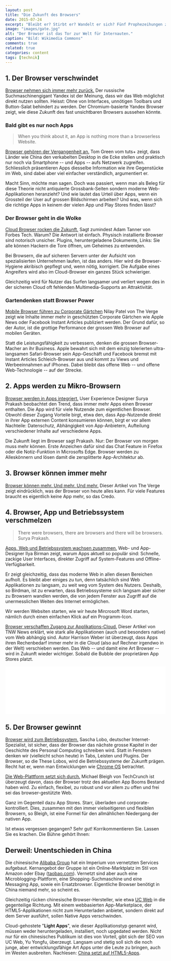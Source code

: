 ```yaml
---
layout: post
title: "Die Zukunft des Browsers"
date: 2015-07-24
excerpt: "Bleibt er? Stirbt er? Wandelt er sich? Fünf Prophezeihungen zur Zukunft von Chrome, Safari, Firefox, Edge und Konsorten."
image: "images/gate.jpg"
alt: "Der Browser ist das Tor zur Welt für Internauten."
caption: "Bild: Wikimedia Commons"
comments: true
related: true
categories: content
tags: [technik]
---
```


## 1. Der Browser verschwindet

[Browser nehmen sich immer mehr zurück.](http://www.itmagazine.ch/Artikel/58602/Yandex_zeigt_Browser_der_Zukunft.html) Der russische Suchmaschinengigant Yandex ist der Meinung, dass wir das Web möglichst direkt nutzen sollten. Heisst: Ohne von Interfaces, unnötigen Toolbars und Button-Salat behindert zu werden. Der Chromium-basierte Yandex Browser zeigt, wie diese Zukunft des fast unsichtbaren Browsers aussehen könnte.

### Bald gibt es nur noch Apps

> When you think about it, an App is nothing more than a browserless Website.

[Browser gehören der Vergangenheit an.](http://webdesign.tutsplus.com/articles/future-trends-are-browsers-becoming-a-thing-of-the-past--webdesign-3118) Tom Green vom tuts+ zeigt, dass Länder wie China den verkabelten Desktop in die Ecke stellen und praktisch nur noch via Smartphone -- und Apps -- aufs Netzwerk zugreifen. Schliesslich präsentieren Apps diesselbe Information wie ihre Gegenstücke im Web, sind dabei aber viel einfacher verständlich, argumentiert er. 

Macht Sinn, möchte man sagen. Doch was passiert, wenn man als Beleg für diese Theorie nicht antiquierte Grossbank-Seiten sondern moderne Web-Applikationen heranzieht? Und wie lautet das Urteil über Apps, wenn ein Grossteil der User auf grossen Bildschirmen arbeiten? Und was, wenn sich die richtige Apps in keinem der vielen App und Play Stores finden lässt?

### Der Browser geht in die Wolke

[Cloud Browser rocken die Zukunft.](http://www.forbes.com/sites/adamtanner/2014/03/10/why-cloud-browsers-are-the-wave-of-the-future/) Sagt zumindest Adam Tanner von Forbes Tech. Warum? Die Antwort ist einfach. Physisch installierte Browser sind notorisch unsicher. Plugins, heruntergeladene Dokumente, Links: Sie alle können Hackern die Tore öffnen, um Geheimes zu entwenden. 

Bei Browsern, die auf sicheren Servern unter der Aufsicht von spezialisierten Unternehmen laufen, ist das anders. Hier wird die Browser-Hygiene akribisch gepflegt und, wenn nötig, korrigiert. Die Aufgabe eines Angreifers wird also im Cloud-Browser ein ganzes Stück schwieriger.

Gleichzeitig wird für Nutzer das Surfen langsamer und verliert wegen des in der sicheren Cloud oft fehlenden Multimedia-Supports an Attraktivität.

### Gartendenken statt Browser Power

[Mobile Browser führen zu Corporate Gärtchen](http://www.theverge.com/2015/7/20/9002721/the-mobile-web-sucks?ref=webdesignernews.com) Nilay Patel von The Verge zeigt wie Inhalte immer mehr in geschützten Corporate Gärtchen wie Apple News oder Facebook Instant Articles publiziert werden. Der Grund dafür, so der Autor, ist die grottige Performance der grossen Web Browser auf mobilen Geräten. 

Statt die Leistungsfähigkeit zu verbessern, denken die grossen Browser-Macher an ihr Business. Apple bewahrt sich mit dem einzig tolerierten ultra-langsamen Safari-Browser sein App-Geschäft und Facebook bremst mit  Instant Articles Schleich-Browser aus und kommt zu Views und Werbeeinnahmen auf iPhones. Dabei bleibt das offene Web -- und offene Web-Technologie -- auf der Strecke. 

## 2. Apps werden zu Mikro-Browsern

[Browser werden in Apps integriert.](https://medium.com/@suryaceg/the-future-browser-yes-browser-38ab7caa6663) User Experience Designer Surya Prakash beobachtet den Trend, dass immer mehr Apps einen Browser enthalten. Die App wird für viele Nutzende zum eigentlichen Browser. Obwohl dieser Zugang Vorteile birgt, etwa den, dass App-Nutzende direkt in ihrer App externen Content konsumieren können, birgt er vor allem Nachteile: Datenschutz, Abhängigkeit von App-Anbietern, Aufteilung verschiedener Inhalte auf verschiedene Apps. 

Die Zukunft liegt im Browser sagt Prakash. Nur: Der Browser von morgen muss mehr können. Erste Anzeichen dafür sind das Chat Feature in Firefox oder die Notiz-Funktion in Microsofts Edge. Browser werden zu Alleskönnern und lösen damit die zersplitterte App-Architektur ab.

## 3. Browser können immer mehr

[Browser können mehr. Und mehr. Und mehr.](http://www.theverge.com/2013/7/4/4492880/this-is-the-future-of-web-browsing) Dieser Artikel von The Verge zeigt eindrücklich, was der Browser von heute alles kann. Für viele Features braucht es eigentlich keine App mehr, so das Credo.

## 4. Browser, App und Betriebssystem verschmelzen

> There were browsers, there are browsers and there will be browsers. Surya Prakash.

[Apps, Web und Betriebssystem wachsen zusammen.](http://ilyabirman.net/meanwhile/all/web-or-native-future/) Web- und App-Designer Ilya Birman zeigt, warum Apps aktuell so populär sind: Schnelle, zackige User Interfaces, direkter Zugriff auf System-Features und Offline-Verfügbarkeit. 

Er zeigt gleichzeitig, dass das moderne Web in allen diesen Bereichen aufholt. Es bleibt aber einiges zu tun, denn tatsächlich sind Web Applikationen zu langsam, zu weit weg vom System des Nutzers. Deshalb, so Birdman, ist zu erwarten, dass Betriebssysteme sich langsam aber sicher zu Browsern wandlen werden, die von jedem Fenster aus Zugriff auf die unermesslichen Weiten des Internet ermöglichen. 

Wir werden Websiten starten, wie wir heute Mircrosoft Word starten, nämlich durch einen einfachen Klick auf ein Programm-Icon.

[Browser verschaffen Zugang zur Applikations-Cloud.](http://thenextweb.com/dd/2012/04/02/web-native-apps-are-the-future-the-browser-will-never-be-the-same/) Dieser Artikel von TNW News erklärt, wie stark alle Applikationen (auch und besonders native) vom Web abhängig sind. Autor Harrison Weber ist überzeugt, dass Apps ihren Rechenbedarf immer mehr in die Cloud (also auf Rechner irgendwo in der Welt) verschieben werden. Das Web -- und damit eine Art Browser -- wird in Zukunft wieder wichtiger. Sobald die Bubble der proprietären App Stores platzt.

<div class="frame">
	<iframe width="100%" height="auto" src="/images/loader.gif" data-layzr="https://www.youtube.com/embed/0QRO3gKj3qw" frameborder="0" allowfullscreen>		
	</iframe>
</div>

## 5. Der Browser gewinnt

[Browser wird zum Betriebssystem.](http://www.spiegel.de/netzwelt/web/sascha-lobo-ueber-die-zukunft-von-browser-und-betriebssystem-a-847342.html) Sascha Lobo, deutscher Internet-Spezialist, ist sicher, dass der Browser das nächste grosse Kapitel in der Geschichte des Personal Computing schreiben wird. Statt in Fenstern denken wir (vielleicht schon heute) in Tabs, Leisten und Plugins. Der Browser, so die These Lobos, wird die Betriebssysteme der Zukunft prägen. Recht hat er, wenn man Entwicklungen wie [Chrome OS](http://www.chromium.org/chromium-os) betrachtet.

[Die Web-Plattform setzt sich durch.](http://techcrunch.com/2014/05/16/the-once-and-future-web-platform/) Michael Bleigh von TechCrunch ist überzeugt davon, dass der Browser trotz des aktuellen App Booms Bestand haben wird. Zu einfach, flexibel, zu robust und vor allem zu offen und frei sei das browser-gestützte Web. 

Ganz im Gegenteil dazu App Stores. Starr, überladen und corporate-kontrolliert. Dies, zusammen mit den immer vielseitigeren und flexiblen Browsern, so Bleigh, ist eine Formel für den allmählichen Niedergang der nativen App.

Ist etwas vergessen gegangen? Sehr gut! Korrikommentieren Sie. Lassen Sie es krachen. Die Bühne gehört Ihnen:


## Derweil: Unentschieden in China

Die chinesische [Alibaba Group](http://www.alibaba.com) hat ein Imperium von vernetzten Services aufgebaut. Kernangebot der Gruppe ist ein Online-Marktplatz im Stil von Amazon oder Ebay ([taobao.com](http://www.taobao.com/market/global/index_new.php)). Vernetzt sind aber auch eine Microblogging-Plattform, eine Shopping-Suchmaschine und eine Messaging App, sowie ein Ersatzbrowser. Eigentliche Browser benötigt in China niemand mehr, so scheint es.

Gleichzeitig rücken chinesische Browser-Hersteller, wie etwa [UC Web](http://www.ucweb.com) in die gegenteilige Richtung. Mit einem webbasierten App-Marketplace, der HTML5-Applikationen nicht zum Herunterladen anbietet, sondern direkt auf dem Server ausführt, sollen Native Apps verschwinden. 

Cloud-gehostete "**Light Apps**", wie dieser Applikationstyp genannt wird, müssen weder heruntergeladen, installiert, noch upgedated werden. Nicht nur für ein chinesisches Publikum ist dies von Vorteil, gibt sich der SEO von UC Web, Yu Yongfu, überzeugt. Langsam und stetig soll sich die noch junge, aber entwicklungsfähige Art Apps unter die Leute zu bringen, auch im Westen ausbreiten. Nachlesen: [China setzt auf HTML5-Apps](https://pando.com/2013/10/22/chinas-betting-big-on-html5-mobile-apps-will-the-us-be-next/).
